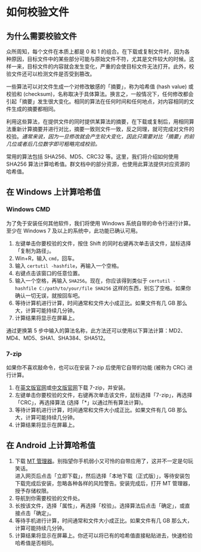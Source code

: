 # 如何校验文件

## 为什么需要校验文件

众所周知，每个文件在本质上都是 0 和 1 的组合。在下载或复制文件时，因为各种原因，目标文件中的某些部分可能与原始文件不符，尤其是文件较大的时候。这样一来，目标文件的内容就会发生变化，严重的会使目标文件无法打开。此外，校验文件还可以检测文件是否受到篡改。

一些算法可以对文件生成一个对修改敏感的「摘要」，称为哈希值 (hash value) 或校验和 (checksum)，名称取决于具体算法。换言之，一般情况下，任何修改都会引起「摘要」发生很大变化。相同的算法在任何时间和任何地点，对内容相同的文件生成的摘要都相同。

利用这些算法，在提供文件的同时提供某算法的摘要，在下载或复制后，用相同算法重新计算摘要并进行对比，摘要一致则文件一致，反之同理，就可完成对文件的校验。*通常来说，因为一旦修改就会产生较大变化，因此只需要对比「摘要」的前几位或者后几位数字即可粗略完成校验。*

常用的算法包括 SHA256、MD5、CRC32 等。这里，我们将介绍如何使用 SHA256 算法计算哈希值。群文档中的部分资源，也使用此算法提供对应资源的哈希值。

## 在 Windows 上计算哈希值

### Windows CMD

为了免于安装任何其他软件，我们将使用 Windows 系统自带的命令行进行计算。至少在 Windows 7 及以上的系统中，此功能已确认可用。

1. 左键单击你要校验的文件，按住 Shift 的同时右键再次单击该文件，鼠标选择「复制为路径」。
2. Win+R，输入 `cmd`，回车。
3. 输入 `certutil -hashfile`，再输入一个空格。
4. 右键点击该窗口的任意位置。
5. 输入一个空格，再输入 `SHA256`。现在，你应该得到类似于 `certutil -hashfile C:/path/to/your/file SHA256` 这样的东西，别忘了空格。如果你确认一切无误，就按回车吧。
6. 等待计算机进行计算，时间通常和文件大小成正比。如果文件有几 GB 那么大，计算可能持续几分钟。
7. 计算结果将显示在屏幕上。

通过更换第 5 步中输入的算法名称，此方法还可以使用以下算法计算：MD2、MD4、MD5、SHA1、SHA384、SHA512。

### 7-zip

如果你不喜欢敲命令，也可以在安装 7-zip 后使用它自带的功能 (被称为 CRC) 进行计算。

1. 在[英文版官网](https://7-zip.org/)或[中文版官网](https://sparanoid.com/lab/7z/)下载 7-zip，并安装。
2. 左键单击你要校验的文件，右键再次单击该文件，鼠标选择「7-zip」，再选择「CRC」，再选择算法 (选择「*」以通过所有算法计算)。
3. 等待计算机进行计算，时间通常和文件大小成正比。如果文件有几 GB 那么大，计算可能持续几分钟。
4. 计算结果将显示在屏幕上。

## 在 Android 上计算哈希值

1. 下载 [MT 管理器](https://mt2.cn)。别指望你手机弱小又可怜的自带应用了，这并不一定是句玩笑话。  
   进入网页后点击「立即下载」，然后选择「本地下载（正式版）」，等待安装包下载完成后安装，忽略各种各样的风险警告。安装完成后，打开 MT 管理器，授予存储权限。
2. 导航到你需要校验的文件处。
3. 长按该文件，选择「属性」，再选择「校验」。选择算法后点击「确定」，或直接点击「确定」。
5. 等待手机进行计算，时间通常和文件大小成正比。如果文件有几 GB 那么大，计算可能持续几分钟。
6. 计算结果将显示在屏幕上。你还可以将已有的哈希值直接粘贴进去，快速检验哈希值是否相同。
